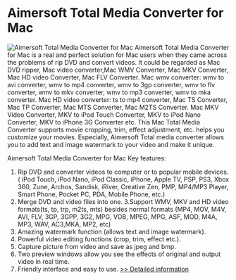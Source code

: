 # Aimersoft Total Media Converter for Mac
![Aimersoft Total Media Converter for Mac](https://mycommerce.akamaized.net/api/pimages/P300952608/BIG/300952608.JPG)
Aimersoft Total Media Converter for Mac is a real and perfect solution for Mac users when they came across the problems of rip DVD and convert videos.
It could be regarded as Mac DVD ripper, Mac video converter,Mac WMV Converter, Mac MKV Converter, Mac HD video Converter, Mac FLV Converter. Mac wmv converter: wmv to avi converter, wmv to mp4 converter, wmv to 3gp converter, wmv to flv converter, wmv to mkv converter, wmv to mp3 converter, wmv to mka converter. Mac HD video converter: ts to mp4 converter, Mac TS Converter, Mac TP Converter, Mac MTS Converter, Mac M2TS Converter. Mac MKV Video Converter, MKV to iPod Touch Converter, MKV to iPod Nano Converter, MKV to iPhone 3G Converter etc. This Mac Total Media Converter supports movie cropping, trim, effect adjustment, etc. helps you customize your movies. Especially, Aimersoft Total media converter allows you to add text and image watermark to your video and make it unique.

Aimersoft Total Media Converter for Mac Key features:
1. Rip DVD and converter videos to computer or to popular mobile devices.( iPod Touch, iPod Nano, iPod Classic, iPhone, Apple TV, PSP, PS3, Xbox 360, Zune, Archos, Sandisk, iRiver, Creative Zen, PMP, MP4/MP3 Player, Smart Phone, Pocket PC, PDA, Mobile Phone, etc.)
2. Merge DVD and video files into one.
3.Support WMV, MKV and HD video formats(ts, tp, trp, m2ts, mts) besides normal formats (MP4, MOV, M4V, AVI, FLV, 3GP, 3GPP, 3G2, MPG, VOB, MPEG, MPG, ASF, MOD, M4A, MP3, WAV, AC3,MKA, MP2, etc)
4. Amazing watermark function (allows text and image watermark).
5. Powerful video editing functions (crop, trim, effect etc.).
6. Capture picture from video and save as jpeg and bmp.
7. Two preview windows allow you see the effects of original and output video in real time.
8. Friendly interface and easy to use.
[>> Detailed information](https://secure.shareit.com/shareit/product.html?productid=300952608&affiliateid=200057808)
